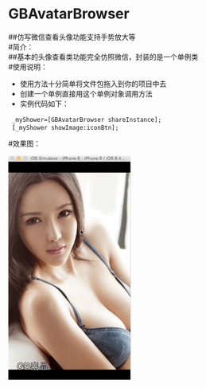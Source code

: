 # GBAvatarBrowser
##仿写微信查看头像功能支持手势放大等<br>
#简介：<br>
##基本的头像查看类功能完全仿照微信，封装的是一个单例类<br>
#使用说明：<br>
* 使用方法十分简单将文件包拖入到你的项目中去<br>
* 创建一个单例直接用这个单例对象调用方法<br>
* 实例代码如下：<br>

```
 _myShower=[GBAvatarBrowser shareInstance];
 [_myShower showImage:iconBtn];
```
#效果图：<br>

![image](https://github.com/mokey1422/gifResourceOther/blob/master/avatarShower.gif)

